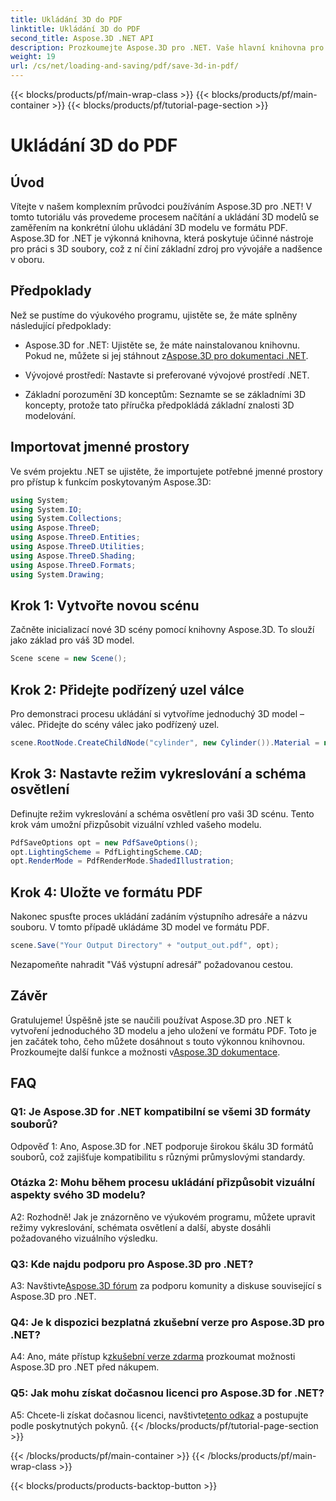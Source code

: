 ```yaml
---
title: Ukládání 3D do PDF
linktitle: Ukládání 3D do PDF
second_title: Aspose.3D .NET API
description: Prozkoumejte Aspose.3D pro .NET. Vaše hlavní knihovna pro bezproblémové 3D modelování a vykreslování. Bez námahy ukládejte 3D modely ve formátu PDF.
weight: 19
url: /cs/net/loading-and-saving/pdf/save-3d-in-pdf/
---
```


{{< blocks/products/pf/main-wrap-class >}}
{{< blocks/products/pf/main-container >}}
{{< blocks/products/pf/tutorial-page-section >}}

# Ukládání 3D do PDF

## Úvod

Vítejte v našem komplexním průvodci používáním Aspose.3D pro .NET! V tomto tutoriálu vás provedeme procesem načítání a ukládání 3D modelů se zaměřením na konkrétní úlohu ukládání 3D modelu ve formátu PDF. Aspose.3D for .NET je výkonná knihovna, která poskytuje účinné nástroje pro práci s 3D soubory, což z ní činí základní zdroj pro vývojáře a nadšence v oboru.

## Předpoklady

Než se pustíme do výukového programu, ujistěte se, že máte splněny následující předpoklady:

-  Aspose.3D for .NET: Ujistěte se, že máte nainstalovanou knihovnu. Pokud ne, můžete si jej stáhnout z[Aspose.3D pro dokumentaci .NET](https://reference.aspose.com/3d/net/).

- Vývojové prostředí: Nastavte si preferované vývojové prostředí .NET.

- Základní porozumění 3D konceptům: Seznamte se se základními 3D koncepty, protože tato příručka předpokládá základní znalosti 3D modelování.

## Importovat jmenné prostory

Ve svém projektu .NET se ujistěte, že importujete potřebné jmenné prostory pro přístup k funkcím poskytovaným Aspose.3D:

```csharp
using System;
using System.IO;
using System.Collections;
using Aspose.ThreeD;
using Aspose.ThreeD.Entities;
using Aspose.ThreeD.Utilities;
using Aspose.ThreeD.Shading;
using Aspose.ThreeD.Formats;
using System.Drawing;
```

## Krok 1: Vytvořte novou scénu

Začněte inicializací nové 3D scény pomocí knihovny Aspose.3D. To slouží jako základ pro váš 3D model.

```csharp
Scene scene = new Scene();
```

## Krok 2: Přidejte podřízený uzel válce

Pro demonstraci procesu ukládání si vytvoříme jednoduchý 3D model – válec. Přidejte do scény válec jako podřízený uzel.

```csharp
scene.RootNode.CreateChildNode("cylinder", new Cylinder()).Material = new PhongMaterial() { DiffuseColor = new Vector3(Color.DarkCyan) };
```

## Krok 3: Nastavte režim vykreslování a schéma osvětlení

Definujte režim vykreslování a schéma osvětlení pro vaši 3D scénu. Tento krok vám umožní přizpůsobit vizuální vzhled vašeho modelu.

```csharp
PdfSaveOptions opt = new PdfSaveOptions();
opt.LightingScheme = PdfLightingScheme.CAD;
opt.RenderMode = PdfRenderMode.ShadedIllustration;
```

## Krok 4: Uložte ve formátu PDF

Nakonec spusťte proces ukládání zadáním výstupního adresáře a názvu souboru. V tomto případě ukládáme 3D model ve formátu PDF.

```csharp
scene.Save("Your Output Directory" + "output_out.pdf", opt);
```

Nezapomeňte nahradit "Váš výstupní adresář" požadovanou cestou.

## Závěr

 Gratulujeme! Úspěšně jste se naučili používat Aspose.3D pro .NET k vytvoření jednoduchého 3D modelu a jeho uložení ve formátu PDF. Toto je jen začátek toho, čeho můžete dosáhnout s touto výkonnou knihovnou. Prozkoumejte další funkce a možnosti v[Aspose.3D dokumentace](https://reference.aspose.com/3d/net/).

## FAQ

### Q1: Je Aspose.3D for .NET kompatibilní se všemi 3D formáty souborů?

Odpověď 1: Ano, Aspose.3D for .NET podporuje širokou škálu 3D formátů souborů, což zajišťuje kompatibilitu s různými průmyslovými standardy.

### Otázka 2: Mohu během procesu ukládání přizpůsobit vizuální aspekty svého 3D modelu?

A2: Rozhodně! Jak je znázorněno ve výukovém programu, můžete upravit režimy vykreslování, schémata osvětlení a další, abyste dosáhli požadovaného vizuálního výsledku.

### Q3: Kde najdu podporu pro Aspose.3D pro .NET?

 A3: Navštivte[Aspose.3D fórum](https://forum.aspose.com/c/3d/18) za podporu komunity a diskuse související s Aspose.3D pro .NET.

### Q4: Je k dispozici bezplatná zkušební verze pro Aspose.3D pro .NET?

 A4: Ano, máte přístup k[zkušební verze zdarma](https://releases.aspose.com/) prozkoumat možnosti Aspose.3D pro .NET před nákupem.

### Q5: Jak mohu získat dočasnou licenci pro Aspose.3D for .NET?

 A5: Chcete-li získat dočasnou licenci, navštivte[tento odkaz](https://purchase.aspose.com/temporary-license/) a postupujte podle poskytnutých pokynů.
{{< /blocks/products/pf/tutorial-page-section >}}

{{< /blocks/products/pf/main-container >}}
{{< /blocks/products/pf/main-wrap-class >}}

{{< blocks/products/products-backtop-button >}}
